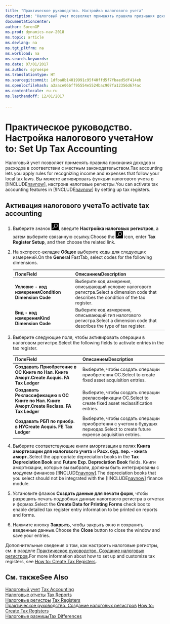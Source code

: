 ```yaml
---
title: "Практическое руководство. Настройка налогового учета"
description: "Налоговый учет позволяет применять правила признания доходов и расходов в соответствии с местным законодательством. Вы можете активировать функции налогового учета в [!INCLUDE[navnow](../../includes/navnow_md.md)], настроив налоговые регистры."
documentationcenter: 
author: SorenGP
ms.prod: dynamics-nav-2018
ms.topic: article
ms.devlang: na
ms.tgt_pltfrm: na
ms.workload: na
ms.search.keywords: 
ms.date: 07/01/2017
ms.author: sgroespe
ms.translationtype: HT
ms.sourcegitcommit: 1dfba8b14019991c95f40ffd5f7fbaed5df414eb
ms.openlocfilehash: a3aace06bff95554e5524bac907fa12356d674ac
ms.contentlocale: ru-ru
ms.lasthandoff: 12/01/2017

---
```

# <a name="how-to-set-up-tax-accounting"></a><span data-ttu-id="e917c-104">Практическое руководство. Настройка налогового учета</span><span class="sxs-lookup"><span data-stu-id="e917c-104">How to: Set Up Tax Accounting</span></span>
<span data-ttu-id="e917c-105">Налоговый учет позволяет применять правила признания доходов и расходов в соответствии с местным законодательством.</span><span class="sxs-lookup"><span data-stu-id="e917c-105">Tax accounting lets you apply rules for recognizing income and expenses that follow your local tax laws.</span></span> <span data-ttu-id="e917c-106">Вы можете активировать функции налогового учета в [!INCLUDE[navnow](../../includes/navnow_md.md)], настроив налоговые регистры.</span><span class="sxs-lookup"><span data-stu-id="e917c-106">You can activate tax accounting features in [!INCLUDE[navnow](../../includes/navnow_md.md)] by setting up tax registers.</span></span>  

## <a name="to-activate-tax-accounting"></a><span data-ttu-id="e917c-107">Активация налогового учета</span><span class="sxs-lookup"><span data-stu-id="e917c-107">To activate tax accounting</span></span>  

1.  <span data-ttu-id="e917c-108">Выберите значок ![Поиск страницы или отчета](../../media/ui-search/search_small.png "Значок поиска страницы или отчета"), введите **Настройка налоговых регистров**, а затем выберите связанную ссылку.</span><span class="sxs-lookup"><span data-stu-id="e917c-108">Choose the ![Search for Page or Report](../../media/ui-search/search_small.png "Search for Page or Report icon") icon, enter **Tax Register Setup**, and then choose the related link.</span></span>  
2.  <span data-ttu-id="e917c-109">На экспресс-вкладке **Общее** выберите коды для следующих измерений.</span><span class="sxs-lookup"><span data-stu-id="e917c-109">On the **General** FastTab, select codes for the following dimensions.</span></span>  

    |<span data-ttu-id="e917c-110">Поле</span><span class="sxs-lookup"><span data-stu-id="e917c-110">Field</span></span>|<span data-ttu-id="e917c-111">Описанием</span><span class="sxs-lookup"><span data-stu-id="e917c-111">Description</span></span>|  
    |---------------------------------|---------------------------------------|  
    |<span data-ttu-id="e917c-112">**Условие - код измерения**</span><span class="sxs-lookup"><span data-stu-id="e917c-112">**Condition Dimension Code**</span></span>|<span data-ttu-id="e917c-113">Выберите код измерения, описывающий условие налогового регистра.</span><span class="sxs-lookup"><span data-stu-id="e917c-113">Select a dimension code that describes the condition of the tax register.</span></span>|  
    |<span data-ttu-id="e917c-114">**Вид - код измерения**</span><span class="sxs-lookup"><span data-stu-id="e917c-114">**Kind Dimension Code**</span></span>|<span data-ttu-id="e917c-115">Выберите код измерения, описывающий тип налогового регистра.</span><span class="sxs-lookup"><span data-stu-id="e917c-115">Select a dimension code that describes the type of tax register.</span></span>|  

3.  <span data-ttu-id="e917c-116">Выберите следующие поля, чтобы активировать операции в налоговом регистре.</span><span class="sxs-lookup"><span data-stu-id="e917c-116">Select the following fields to activate entries in the tax register.</span></span>  

    |<span data-ttu-id="e917c-117">Поле</span><span class="sxs-lookup"><span data-stu-id="e917c-117">Field</span></span>|<span data-ttu-id="e917c-118">Описанием</span><span class="sxs-lookup"><span data-stu-id="e917c-118">Description</span></span>|  
    |---------------------------------|---------------------------------------|  
    |<span data-ttu-id="e917c-119">**Создавать Приобретение в ОС Книге по Нал. Книге Аморт.**</span><span class="sxs-lookup"><span data-stu-id="e917c-119">**Create Acquis. FA Tax Ledger**</span></span>|<span data-ttu-id="e917c-120">Выберите, чтобы создать операции приобретения ОС.</span><span class="sxs-lookup"><span data-stu-id="e917c-120">Select to create fixed asset acquisition entries.</span></span>|  
    |<span data-ttu-id="e917c-121">**Создавать Реклассификацию в ОС Книге по Нал. Книге Аморт.**</span><span class="sxs-lookup"><span data-stu-id="e917c-121">**Create Reclass. FA Tax Ledger**</span></span>|<span data-ttu-id="e917c-122">Выберите, чтобы создать операции реклассификации ОС.</span><span class="sxs-lookup"><span data-stu-id="e917c-122">Select to create fixed asset reclassification entries.</span></span>|  
    |<span data-ttu-id="e917c-123">**Создавать РБП по приобр. в НУ**</span><span class="sxs-lookup"><span data-stu-id="e917c-123">**Create Acquis. FE Tax Ledger**</span></span>|<span data-ttu-id="e917c-124">Выберите, чтобы создать операции приобретения с учетом в будущих периодах.</span><span class="sxs-lookup"><span data-stu-id="e917c-124">Select to create future expense acquisition entries.</span></span>|  

4.  <span data-ttu-id="e917c-125">Выберите соответствующие книги амортизации в полях **Книга амортизации для налогового учета** и **Расх. буд. пер. - книга аморт.**.</span><span class="sxs-lookup"><span data-stu-id="e917c-125">Select the appropriate depreciation books in the **Tax Depreciation Book** and **Future Exp. Depreciation Book** fields.</span></span> <span data-ttu-id="e917c-126">Книги амортизации, которые вы выбрали, должны быть интегрированы с модулем финансов [!INCLUDE[navnow](../../includes/navnow_md.md)].</span><span class="sxs-lookup"><span data-stu-id="e917c-126">The depreciation books that you select should not be integrated with the [!INCLUDE[navnow](../../includes/navnow_md.md)] finance module.</span></span>  

5.  <span data-ttu-id="e917c-127">Установите флажок **Создать данные для печати форм**, чтобы разрешить печать подробных данные налогового регистра в отчетах и формах.</span><span class="sxs-lookup"><span data-stu-id="e917c-127">Select the **Create Data for Printing Forms** check box to enable detailed tax register entry information to be printed on reports and forms.</span></span>  
6.  <span data-ttu-id="e917c-128">Нажмите кнопку **Закрыть**, чтобы закрыть окно и сохранить введенные данные.</span><span class="sxs-lookup"><span data-stu-id="e917c-128">Choose the **Close** button to close the window and save your entries.</span></span>  

<span data-ttu-id="e917c-129">Дополнительные сведения о том, как настроить налоговые регистры, см. в разделе [Практическое руководство. Создание налоговых регистров](how-to-create-tax-registers.md).</span><span class="sxs-lookup"><span data-stu-id="e917c-129">For more information about how to set up and customize tax registers, see [How to: Create Tax Registers](how-to-create-tax-registers.md).</span></span>  

## <a name="see-also"></a><span data-ttu-id="e917c-130">См. также</span><span class="sxs-lookup"><span data-stu-id="e917c-130">See Also</span></span>  
 <span data-ttu-id="e917c-131">[Налоговый учет](tax-accounting.md) </span><span class="sxs-lookup"><span data-stu-id="e917c-131">[Tax Accounting](tax-accounting.md) </span></span>  
 <span data-ttu-id="e917c-132">[Налоговые отчеты](assetId:///e42ca8e7-1cee-4fb8-9f71-e596f29cabc3) </span><span class="sxs-lookup"><span data-stu-id="e917c-132">[Tax Reports](assetId:///e42ca8e7-1cee-4fb8-9f71-e596f29cabc3) </span></span>  
 <span data-ttu-id="e917c-133">[Налоговые регистры](tax-registers.md) </span><span class="sxs-lookup"><span data-stu-id="e917c-133">[Tax Registers](tax-registers.md) </span></span>  
 <span data-ttu-id="e917c-134">[Практическое руководство. Создание налоговых регистров](how-to-create-tax-registers.md) </span><span class="sxs-lookup"><span data-stu-id="e917c-134">[How to: Create Tax Registers](how-to-create-tax-registers.md) </span></span>  
 [<span data-ttu-id="e917c-135">Налоговые разницы</span><span class="sxs-lookup"><span data-stu-id="e917c-135">Tax Differences</span></span>](tax-differences.md)

